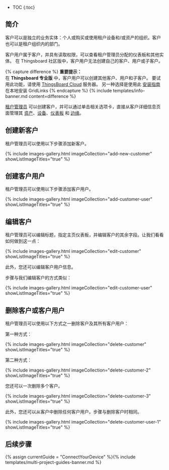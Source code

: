 * TOC
{:toc}

## 简介

客户可以是独立的业务实体：个人或购买或使用租户设备和/或资产的组织。客户也可以是租户组织内的部门。

客户用户属于客户，并具有读取权限，可以查看租户管理员分配的仪表板和其他实体。
在 Thingsboard 社区版中，客户用户无法创建自己的客户、用户或子客户。

{% capture difference %}
**重要提示：**
<br>
在 **Thingsboard 专业版** 中，客户用户可以创建其他客户、用户和子客户。
要试用此功能，请使用 [ThingsBoard Cloud](https://thingsboard.cloud/signup) 服务器。
另一种选择是使用此 [安装指南](/docs/user-guide/install/pe/installation-options/) 在本地安装 GridLinks
{% endcapture %}
{% include templates/info-banner.md content=difference %}

[租户管理员](/docs/{{docsPrefix}}user-guide/ui/tenants/) 可以创建客户，并可以通过单击相关选项卡，直接从客户详细信息页面管理其 [资产](/docs/{{docsPrefix}}user-guide/ui/assets/)、[设备](/docs/{{docsPrefix}}user-guide/ui/devices/)、[仪表板](/docs/{{docsPrefix}}user-guide/dashboards/) 和 [边缘](/docs/edge/)。

## 创建新客户

租户管理员可以使用以下步骤添加新客户。

{% include images-gallery.html imageCollection="add-new-customer" showListImageTitles="true" %}

## 创建客户用户

租户管理员可以使用以下步骤添加客户用户。

{% include images-gallery.html imageCollection="add-customer-user" showListImageTitles="true" %}

## 编辑客户

租户管理员可以编辑标题，指定主页仪表板，并编辑客户的其余字段。让我们看看如何做到这一点：

{% include images-gallery.html imageCollection="edit-customer" showListImageTitles="true" %}

此外，您还可以编辑客户用户信息。

步骤与我们编辑客户的方式类似：

{% include images-gallery.html imageCollection="edit-customer-user" showListImageTitles="true" %}

## 删除客户或客户用户

租户管理员可以使用以下方式之一删除客户及其所有客户用户：

第一种方式：

{% include images-gallery.html imageCollection="delete-customer" showListImageTitles="true" %}

第二种方式：

{% include images-gallery.html imageCollection="delete-customer-2" showListImageTitles="true" %}

您还可以一次删除多个客户。

{% include images-gallery.html imageCollection="delete-customer-3" showListImageTitles="true" %}

此外，您还可以从客户中删除任何客户用户。步骤与删除客户时相同。

{% include images-gallery.html imageCollection="delete-customer-user-1" showListImageTitles="true" %}

## 后续步骤

{% assign currentGuide = "ConnectYourDevice" %}{% include templates/multi-project-guides-banner.md %}